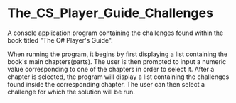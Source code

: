 # The_CS_Player_Guide_Challenges

A console application program containing the challenges found within the book titled "The C# Player's Guide".

When running the program, it begins by first displaying a list containing the book's main chapters(parts).
The user is then prompted to input a numeric value corresponding to one of the chapters in order to select it.
After a chapter is selected, the program will display a list containing the challenges found inside the corresponding chapter.
The user can then select a challenge for which the solution will be run.
